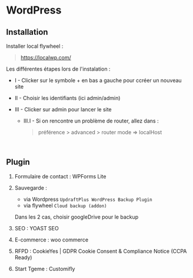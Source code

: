 # WordPress

## Installation

Installer local flywheel :

> https://localwp.com/

Les différentes étapes lors de l'instalation :

* I -  Clicker sur le symbole + en bas a gauche pour ccréer un nouveau site

* II -  Choisir les identifiants (ici admin/admin)

* III -  Clicker sur admin pour lancer le site

  * III.I - Si on rencontre un problème de router, allez dans :

    > préférence > advanced > router mode => localHost

&nbsp;

## Plugin

1. Formulaire de contact : WPForms Lite

2. Sauvegarde :
    * via Wordpress `UpdraftPlus WordPress Backup Plugin`
    * via flywheel `Cloud backup (addon)`

    Dans les 2 cas, choisir googleDrive pour le backup

3. SEO : YOAST SEO

4. E-commerce : woo commerce

5. RFPD : CookieYes | GDPR Cookie Consent & Compliance Notice (CCPA Ready)

6. Start Tgeme : Customifly
